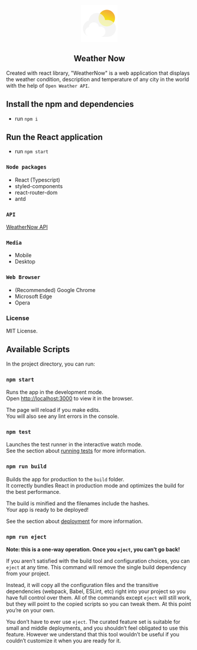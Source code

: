 <div align="center">
  <img alt="Logo" src="https://github.com/Heyeso/WeatherNow/blob/dev/public/assets/logo192.png?raw=true" width="100" />
</div>
<h2 align="center">
 Weather Now
</h2>

Created with react library, "WeatherNow" is a web application that displays the weather condition, description and temperature of any city in the world with the help of `Open Weather API`.

## Install the npm and dependencies

- run `npm i`

## Run the React application

- run `npm start`

### `Node packages`

- React (Typescript)
- styled-components
- react-router-dom
- antd

### `API`

[WeatherNow API](https://github.com/Heyeso/WeatherNowAPI)

### `Media`

- Mobile
- Desktop

### `Web Browser`

- (Recommended) Google Chrome
- Microsoft Edge
- Opera

### License

MIT License.

## Available Scripts

In the project directory, you can run:

### `npm start`

Runs the app in the development mode.\
Open [http://localhost:3000](http://localhost:3000) to view it in the browser.

The page will reload if you make edits.\
You will also see any lint errors in the console.

### `npm test`

Launches the test runner in the interactive watch mode.\
See the section about [running tests](https://facebook.github.io/create-react-app/docs/running-tests) for more information.

### `npm run build`

Builds the app for production to the `build` folder.\
It correctly bundles React in production mode and optimizes the build for the best performance.

The build is minified and the filenames include the hashes.\
Your app is ready to be deployed!

See the section about [deployment](https://facebook.github.io/create-react-app/docs/deployment) for more information.

### `npm run eject`

**Note: this is a one-way operation. Once you `eject`, you can’t go back!**

If you aren’t satisfied with the build tool and configuration choices, you can `eject` at any time. This command will remove the single build dependency from your project.

Instead, it will copy all the configuration files and the transitive dependencies (webpack, Babel, ESLint, etc) right into your project so you have full control over them. All of the commands except `eject` will still work, but they will point to the copied scripts so you can tweak them. At this point you’re on your own.

You don’t have to ever use `eject`. The curated feature set is suitable for small and middle deployments, and you shouldn’t feel obligated to use this feature. However we understand that this tool wouldn’t be useful if you couldn’t customize it when you are ready for it.
